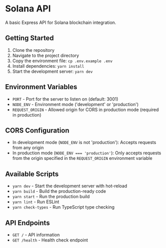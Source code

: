 # Solana API

A basic Express API for Solana blockchain integration.

## Getting Started

1. Clone the repository
2. Navigate to the project directory
3. Copy the environment file: `cp .env.example .env`
4. Install dependencies: `yarn install`
5. Start the development server: `yarn dev`

## Environment Variables

- `PORT` - Port for the server to listen on (default: 3001)
- `NODE_ENV` - Environment mode ('development' or 'production')
- `REQUEST_ORIGIN` - Allowed origin for CORS in production mode (required in production)

## CORS Configuration

- In development mode (`NODE_ENV` is not 'production'): Accepts requests from any origin
- In production mode (`NODE_ENV === 'production'`): Only accepts requests from the origin specified in the `REQUEST_ORIGIN` environment variable

## Available Scripts

- `yarn dev` - Start the development server with hot-reload
- `yarn build` - Build the production-ready code
- `yarn start` - Run the production build
- `yarn lint` - Run ESLint
- `yarn check-types` - Run TypeScript type checking

## API Endpoints

- `GET /` - API information
- `GET /health` - Health check endpoint
